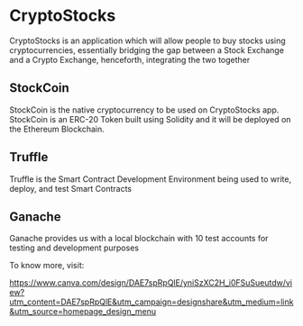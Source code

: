 # CryptoStocks
CryptoStocks is an application which will allow people to buy stocks using cryptocurrencies, essentially bridging the gap between a Stock Exchange and a Crypto Exchange, henceforth, integrating the two together

## StockCoin
StockCoin is the native cryptocurrency to be used on CryptoStocks app. StockCoin is an ERC-20 Token built using Solidity and it will be deployed on the Ethereum Blockchain.

## Truffle
Truffle is the Smart Contract Development Environment being used to write, deploy, and test Smart Contracts

## Ganache
Ganache provides us with a local blockchain with 10 test accounts for testing and development purposes

To know more, visit:

https://www.canva.com/design/DAE7spRpQlE/yniSzXC2H_i0FSuSueutdw/view?utm_content=DAE7spRpQlE&utm_campaign=designshare&utm_medium=link&utm_source=homepage_design_menu
